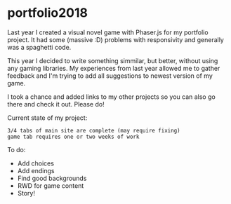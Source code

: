 # portfolio2018

Last year I created a visual novel game with Phaser.js for my portfolio project.
It had some (massive :D) problems with responsivity and generally was a spaghetti code.

This year I decided to write something simmilar, but better, without using any gaming libraries.
My experiences from last year allowed me to gather feedback and I'm trying to add all suggestions to newest version of my game.

I took a chance and added links to my other projects so you can also go there and check it out. Please do!

Current state of my project:

    3/4 tabs of main site are complete (may require fixing)
    game tab requires one or two weeks of work

 To do:
 - Add choices
 - Add endings
 - Find good backgrounds
 - RWD for game content
 - Story!
